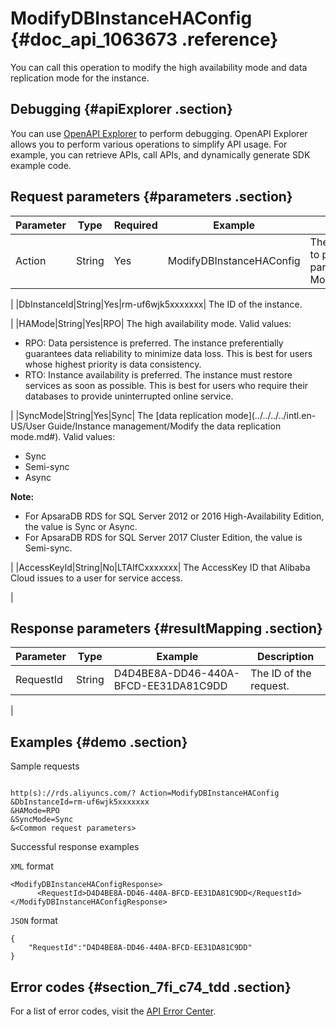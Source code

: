 # ModifyDBInstanceHAConfig {#doc_api_1063673 .reference}

You can call this operation to modify the high availability mode and data replication mode for the instance.

## Debugging {#apiExplorer .section}

You can use [OpenAPI Explorer](https://api.aliyun.com/#product=Rds&api=ModifyDBInstanceHAConfig) to perform debugging. OpenAPI Explorer allows you to perform various operations to simplify API usage. For example, you can retrieve APIs, call APIs, and dynamically generate SDK example code.

## Request parameters {#parameters .section}

|Parameter|Type|Required|Example|Description|
|---------|----|--------|-------|-----------|
|Action|String|Yes|ModifyDBInstanceHAConfig| The operation that you want to perform. Set this parameter to ModifyDBInstanceHAConfig.

 |
|DbInstanceId|String|Yes|rm-uf6wjk5xxxxxxx| The ID of the instance.

 |
|HAMode|String|Yes|RPO| The high availability mode. Valid values:

 -   RPO: Data persistence is preferred. The instance preferentially guarantees data reliability to minimize data loss. This is best for users whose highest priority is data consistency.
-   RTO: Instance availability is preferred. The instance must restore services as soon as possible. This is best for users who require their databases to provide uninterrupted online service.

 |
|SyncMode|String|Yes|Sync| The [data replication mode](../../../../intl.en-US/User Guide/Instance management/Modify the data replication mode.md#). Valid values:

 -   Sync
-   Semi-sync
-   Async

 **Note:** 

-   For ApsaraDB RDS for SQL Server 2012 or 2016 High-Availability Edition, the value is Sync or Async.
-   For ApsaraDB RDS for SQL Server 2017 Cluster Edition, the value is Semi-sync.

 |
|AccessKeyId|String|No|LTAIfCxxxxxxx| The AccessKey ID that Alibaba Cloud issues to a user for service access.

 |

## Response parameters {#resultMapping .section}

|Parameter|Type|Example|Description|
|---------|----|-------|-----------|
|RequestId|String|D4D4BE8A-DD46-440A-BFCD-EE31DA81C9DD| The ID of the request.

 |

## Examples {#demo .section}

Sample requests

``` {#request_demo}

http(s)://rds.aliyuncs.com/? Action=ModifyDBInstanceHAConfig
&DbInstanceId=rm-uf6wjk5xxxxxxx
&HAMode=RPO
&SyncMode=Sync
&<Common request parameters>

```

Successful response examples

`XML` format

``` {#codeblock_106_754_qoz}
<ModifyDBInstanceHAConfigResponse>
	  <RequestId>D4D4BE8A-DD46-440A-BFCD-EE31DA81C9DD</RequestId></ModifyDBInstanceHAConfigResponse>
```

`JSON` format

``` {#codeblock_psm_3a2_gty}
{
	"RequestId":"D4D4BE8A-DD46-440A-BFCD-EE31DA81C9DD"
}
```

## Error codes {#section_7fi_c74_tdd .section}

For a list of error codes, visit the [API Error Center](https://error-center.alibabacloud.com/status/product/Rds).


